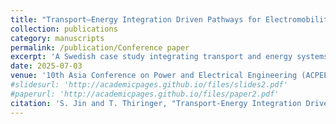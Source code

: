 ```yaml
---
title: "Transport–Energy Integration Driven Pathways for Electromobility: A Swedish Case Study"
collection: publications
category: manuscripts
permalink: /publication/Conference paper
excerpt: 'A Swedish case study integrating transport and energy systems to assess grid impact and infrastructure needs for nationwide electromobility. This paper presents a **Swedish transport–energy integration model** linking vehicle electrification pathways with grid demand. Traffic flow data, battery consumption statistics, and Monte Carlo simulations were used to quantify charging demand and power system impacts across four Swedish energy zones (SE1–SE4). Results highlight regional imbalances and propose optimized infrastructure placement for large-scale EV adoption.'
date: 2025-07-03
venue: '10th Asia Conference on Power and Electrical Engineering (ACPEE), Beijing, China'
#slidesurl: 'http://academicpages.github.io/files/slides2.pdf'
#paperurl: 'http://academicpages.github.io/files/paper2.pdf'
citation: 'S. Jin and T. Thiringer, "Transport-Energy Integration Driven Pathways for Electromobility: A Swedish Case Study," 2025 10th Asia Conference on Power and Electrical Engineering (ACPEE), Beijing, China, 2025, 2676-2682, doi: 10.1109/ACPEE64358.2025.11041568.'
---
```

